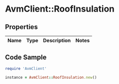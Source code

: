 # AvmClient::RoofInsulation

## Properties

Name | Type | Description | Notes
------------ | ------------- | ------------- | -------------

## Code Sample

```ruby
require 'AvmClient'

instance = AvmClient::RoofInsulation.new()
```


